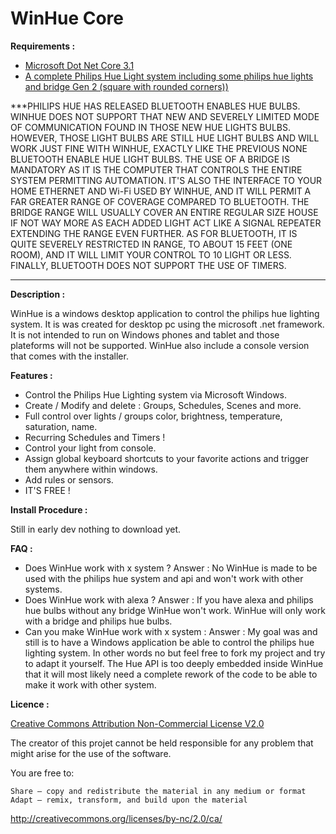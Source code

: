<h1>WinHue Core</h1>

<b>Requirements :</b> <br/>
- [Microsoft Dot Net Core 3.1](https://dotnet.microsoft.com/download) <br/>
- [A complete Philips Hue Light system including some philips hue lights and bridge Gen 2 (square with rounded corners))](https://www2.meethue.com/en-us/products/starter-kits#filters=STARTER_KITS_SU&sliders=&support=&price=&priceBoxes=&page=&layout=12.subcategory.p-grid-icon)

***PHILIPS HUE HAS RELEASED BLUETOOTH ENABLES HUE BULBS. WINHUE DOES NOT SUPPORT THAT NEW AND SEVERELY LIMITED MODE OF COMMUNICATION FOUND IN THOSE NEW HUE LIGHTS BULBS. HOWEVER, THOSE LIGHT BULBS ARE STILL HUE LIGHT BULBS AND WILL WORK JUST FINE WITH WINHUE, EXACTLY LIKE THE PREVIOUS NONE BLUETOOTH ENABLE HUE LIGHT BULBS. THE USE OF A BRIDGE IS MANDATORY AS IT IS THE COMPUTER THAT CONTROLS THE ENTIRE SYSTEM PERMITTING AUTOMATION. IT'S ALSO THE INTERFACE TO YOUR HOME ETHERNET AND Wi-Fi USED BY WINHUE, AND IT WILL PERMIT A FAR GREATER RANGE OF COVERAGE COMPARED TO BLUETOOTH. THE BRIDGE RANGE WILL USUALLY COVER AN ENTIRE REGULAR SIZE HOUSE IF NOT WAY MORE AS EACH ADDED LIGHT ACT LIKE A SIGNAL REPEATER EXTENDING THE RANGE EVEN FURTHER. AS FOR BLUETOOTH, IT IS QUITE SEVERELY RESTRICTED IN RANGE, TO ABOUT 15 FEET (ONE ROOM), AND IT WILL LIMIT YOUR CONTROL TO 10 LIGHT OR LESS. FINALLY, BLUETOOTH DOES NOT SUPPORT THE USE OF TIMERS.
***

<b>Description :</b>

WinHue is a windows desktop application to control the philips hue lighting system. It is was created for desktop pc using the microsoft .net framework. It is not intended to run on Windows phones and tablet and those plateforms will not be supported. WinHue also include a console version that comes with the installer. 

<b>Features : </b>

- Control the Philips Hue Lighting system via Microsoft Windows.
- Create / Modify and delete : Groups, Schedules, Scenes and more.
- Full control over lights / groups color, brightness, temperature, saturation, name.
- Recurring Schedules and Timers !
- Control your light from console.
- Assign global keyboard shortcuts to your favorite actions and trigger them anywhere within windows.
- Add rules or sensors.
- IT'S FREE !

<b>Install Procedure :</b>

Still in early dev nothing to download yet.

<b> FAQ : </b>
- Does WinHue work with x system ?
    Answer : No WinHue is made to be used with the philips hue system and api and won't work with other systems.
- Does WinHue work with alexa ?
    Answer : If you have alexa and philips hue bulbs without any bridge WinHue won't work. WinHue will only work with a bridge and     philips hue bulbs.
- Can you make WinHue work with x system :
    Answer : My goal was and still is to have a Windows application be able to control the philips hue lighting system. In other words no but feel free to fork my project and try to adapt it yourself. The Hue API is too deeply embedded inside WinHue that it will most likely need a complete rework of the code to be able to make it work with other system.
       
<b>Licence : </b>

[Creative Commons Attribution Non-Commercial License V2.0](https://creativecommons.org/licenses/by-nc/2.0/)

The creator of this projet cannot be held responsible for any problem that might arise for the use of the software.

You are free to:

    Share — copy and redistribute the material in any medium or format
    Adapt — remix, transform, and build upon the material 

http://creativecommons.org/licenses/by-nc/2.0/ca/
